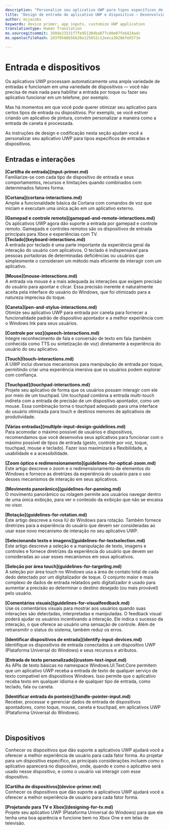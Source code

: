 ```yaml
---
description: "Personalize seu aplicativo UWP para tipos específicos de entrada e dispositivos. Tire proveito dos comandos de voz e toque. Execute seus aplicativos no Xbox, telefone e até mesmo TV."
title: "Design de entrada do aplicativo UWP e dispositivo – Desenvolvimento de aplicativos do Windows"
author: mijacobs
keywords: device primer, app inputs, customize UWP application
translationtype: Human Translation
ms.sourcegitcommit: 350de23331f7fe951304ba877c40e07feb424adc
ms.openlocfilehash: 2d3f0588b56b26e125652c12eeca3028bfe6573e

---
```


<link rel="stylesheet" href="https://az835927.vo.msecnd.net/sites/uwp/Resources/css/custom.css"> 

# Entrada e dispositivos

Os aplicativos UWP processam automaticamente uma ampla variedade de entradas e funcionam em uma variedade de dispositivos — você não precisa de mais nada para habilitar a entrada por toque ou fazer seu aplicativo funcionar em um telefone, por exemplo. 

Mas há momentos em que você pode querer otimizar seu aplicativo para certos tipos de entrada ou dispositivos. Por exemplo, se você estiver criando um aplicativo de pintura, convém personalizar a maneira como a entrada de caneta é processada. 

As instruções de design e codificação nesta seção ajudam você a personalizar seu aplicativo UWP para tipos específicos de entradas e dispositivos. 

## Entradas e interações

<div class="side-by-side">
<div class="side-by-side-content">
  <div class="side-by-side-content-left">
<p><b>[Cartilha de entrada](input-primer.md)</b><br/> Familiarize-se com cada tipo de dispositivo de entrada e seus comportamentos, recursos e limitações quando combinados com determinados fatores forma.   
</p>
  </div>
  <div class="side-by-side-content-right">
<p><b>[Cortana](cortana-interactions.md) </b><br/> Amplie a funcionalidade básica da Cortana com comandos de voz que iniciam e executam uma única ação em um aplicativo externo.   
</p>
  </div>
</div>
</div>

<div class="side-by-side">
<div class="side-by-side-content">
  <div class="side-by-side-content-left">
<b>[Gamepad e controle remoto](gamepad-and-remote-interactions.md)</b><br/>Os aplicativos UWP agora dão suporte a entrada por gamepad e controle remoto. Gamepads e controles remotos são os dispositivos de entrada principais para Xbox e experiências com TV.  
  </div>
  <div class="side-by-side-content-right">
<b>[Teclado](keyboard-interactions.md)</b><br/>A entrada por teclado é uma parte importante da experiência geral da interação do usuário com aplicativos. O teclado é indispensável para pessoas portadoras de determinadas deficiências ou usuários que simplesmente o consideram um método mais eficiente de interagir com um aplicativo.  
  </div>
</div>
</div>
<div class="side-by-side">
<div class="side-by-side-content">
  <div class="side-by-side-content-left">
<p><b>[Mouse](mouse-interactions.md)</b><br/>A entrada via mouse é a mais adequada às interações que exigem precisão do usuário para apontar e clicar. Essa precisão inerente é naturalmente aceita pela interface do usuário do Windows, que foi otimizado para a natureza imprecisa do toque.
</p>
  </div>
  <div class="side-by-side-content-right">
<p><b>[Caneta](pen-and-stylus-interactions.md)</b><br/>Otimize seu aplicativo UWP para entrada por caneta para fornecer a funcionalidade padrão de dispositivo apontador e a melhor experiência com o Windows Ink para seus usuários.   
</p>
  </div>
</div>
</div>

<div class="side-by-side">
<div class="side-by-side-content">
  <div class="side-by-side-content-left">
<p><b>[Controle por voz](speech-interactions.md)</b><br/>Integre reconhecimento de fala e conversão de texto em fala (também conhecida como TTS ou sintetização de voz) diretamente à experiência do usuário do seu aplicativo.
</p>
  </div>
  <div class="side-by-side-content-right">
<p><b>[Touch](touch-interactions.md)</b><br/>A UWP inclui diversos mecanismos para manipulação de entrada por toque, permitindo criar uma experiência imersiva que os usuários podem explorar com confiança.
</p>
  </div>
</div>
</div>

<div class="side-by-side">
<div class="side-by-side-content">
  <div class="side-by-side-content-left">
<p><b>[Touchpad](touchpad-interactions.md)  </b><br/>Projete seu aplicativo de forma que os usuários possam interagir com ele por meio de um touchpad. Um touchpad combina a entrada multi-touch indireta com a entrada de precisão de um dispositivo apontador, como um mouse. Essa combinação torna o touchpad adequado para uma interface do usuário otimizada para touch e destinos menores de aplicativos de produtividade.
</p>
  </div>
  <div class="side-by-side-content-right">
<p><b>[Várias entradas](multiple-input-design-guidelines.md)  </b><br/>Para acomodar o máximo possível de usuários e dispositivos, recomendamos que você desenvolva seus aplicativos para funcionar com o máximo possível de tipos de entrada (gesto, controle por voz, toque, touchpad, mouse e teclado). Fazer isso maximizará a flexibilidade, a usabilidade e a acessibilidade.
</p>
  </div>
</div>
</div>

<div class="side-by-side">
<div class="side-by-side-content">
  <div class="side-by-side-content-left">
<p><b>[Zoom óptico e redimensionamento](guidelines-for-optical-zoom.md)</b><br/>Este artigo descreve o zoom e o redimensionamento de elementos do Windows e fornece as diretrizes da experiência do usuário para o uso desses mecanismos de interação em seus aplicativos.
</p>
  </div>
  <div class="side-by-side-content-right">
<p><b>[Movimento panorâmico](guidelines-for-panning.md)</b><br/>O movimento panorâmico ou rolagem permite aos usuários navegar dentro de uma única exibição, para ver o conteúdo da exibição que não se encaixa no visor.  
</p>
  </div>
</div>
</div>

<div class="side-by-side">
<div class="side-by-side-content">
  <div class="side-by-side-content-left">
<p><b>[Rotação](guidelines-for-rotation.md)</b><br/> Este artigo descreve a nova IU do Windows para rotação. Também fornece diretrizes para a experiência do usuário que devem ser consideradas ao usar esse novo mecanismo de interação no seu aplicativo UWP.
</p>
  </div>
  <div class="side-by-side-content-right">
<p><b>[Selecionando texto e imagens](guidelines-for-textselection.md)</b><br/>Este artigo descreve a seleção e a manipulação de texto, imagens e controles e fornece diretrizes da experiência do usuário que devem ser consideradas ao usar esses mecanismos em seus aplicativos.
</p>
  </div>
</div>
</div>

<div class="side-by-side">
<div class="side-by-side-content">
  <div class="side-by-side-content-left">
<p><b>[Seleção por área touch](guidelines-for-targeting.md)</b><br/>A seleção por área touch no Windows usa a área de contato total de cada dedo detectado por um digitalizador de toque. O conjunto maior e mais complexo de dados de entrada relatados pelo digitalizador é usado para aumentar a precisão ao determinar o destino desejado (ou mais provável) pelo usuário.
</p>
  </div>
  <div class="side-by-side-content-right">
<p><b>[Comentários visuais](guidelines-for-visualfeedback.md)</b><br/>Use os comentários visuais para mostrar aos usuários quando suas interações são detectadas, interpretadas e manipuladas. O feedback visual poderá ajudar os usuários incentivando a interação. Ele indica o sucesso da interação, o que oferece ao usuário uma sensação de controle. Além de retransmitir o status do sistema, também reduz os erros.  
</p>
  </div>
</div>
</div>

<div class="side-by-side">
<div class="side-by-side-content">
  <div class="side-by-side-content-left">
<p><b>[Identificar dispositivos de entrada](identify-input-devices.md)</b><br/>Identifique os dispositivos de entrada conectados a um dispositivo UWP (Plataforma Universal do Windows) e seus recursos e atributos. 
</p>
  </div>
  <div class="side-by-side-content-right">
<p><b>[Entrada de texto personalizado](custom-text-input.md)</b><br/>As APIs de texto básicas no namespace Windows.UI.Text.Core permitem que um aplicativo UWP receba a entrada de texto de qualquer serviço de texto compatível em dispositivos Windows. Isso permite que o aplicativo receba texto em qualquer idioma e de qualquer tipo de entrada, como teclado, fala ou caneta.
</p>
  </div>
</div>
</div>

<div class="side-by-side">
<div class="side-by-side-content">
  <div class="side-by-side-content-left">
<p><b>[Identificar entrada do ponteiro](handle-pointer-input.md)</b><br/>Receber, processar e gerenciar dados de entrada de dispositivos apontadores, como toque, mouse, caneta e touchpad, em aplicativos UWP (Plataforma Universal do Windows).
</p>
  </div>
  <div class="side-by-side-content-right">
<p><b></b><br/>   
</p>
  </div>
</div>
</div>


## Dispositivos

Conhecer os dispositivos que dão suporte a aplicativos UWP ajudará você a oferecer a melhor experiência de usuário para cada fator forma. Ao projetar para um dispositivo específico, as principais considerações incluem como o aplicativo aparecerá no dispositivo, onde, quando e como o aplicativo será usado nesse dispositivo, e como o usuário vai interagir com esse dispositivo.

<div class="side-by-side">
<div class="side-by-side-content">
  <div class="side-by-side-content-left">
<p><b>[Cartilha de dispositivos](device-primer.md)</b><br/>Conhecer os dispositivos que dão suporte a aplicativos UWP ajudará você a oferecer a melhor experiência de usuário para cada fator forma. 
</p>
  </div>
  <div class="side-by-side-content-right">
<p><b>[Projetando para TV e Xbox](designing-for-tv.md)</b><br/>Projete seu aplicativo UWP (Plataforma Universal do Windows) para que ele tenha uma boa aparência e funcione bem no Xbox One e em telas de televisão.
</p>
  </div>
</div>
</div>




<!--HONumber=Jul16_HO1-->


